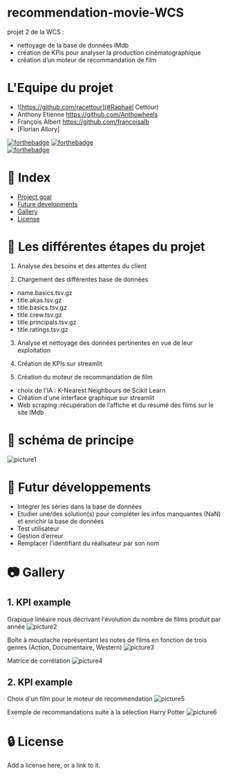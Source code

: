 # recommendation-movie-WCS
projet 2 de la WCS : 
 - nettoyage de la base de données IMdb
 - création de KPis pour analyser la production cinématographique
 - création d’un moteur de recommandation de film 

# L'Equipe du projet
- ![https://github.com/racettour](#Raphaël Cettour) 
- Anthony Etienne https://github.com/Anthowheels
- François Albert https://github.com/francoisalb
- [Florian Allory]


[![forthebadge](https://forthebadge.com/images/badges/made-with-python.svg)](http://forthebadge.com)  [![forthebadge](http://forthebadge.com/images/badges/built-with-love.svg)](http://forthebadge.com)  
[![forthebadge](https://github.com/racettour/One-Piece-Web-scraping/blob/main/readme_Image/clean-up-in-process-95%25.svg)](http://forthebadge.com)

# :ledger: Index

- [Project goal](#beginner-project-goal)
- [Future developments](#wrench-future-developments)
- [Gallery](#camera-gallery)
- [License](#lock-license)

# :beginner: Les différentes étapes du projet
1. Analyse des besoins et des attentes du client

2. Chargement des différentes base de données

- name.basics.tsv.gz
- title.akas.tsv.gz
- title.basics.tsv.gz
- title.crew.tsv.gz
- title.principals.tsv.gz
- title.ratings.tsv.gz

3. Analyse et nettoyage des données pertinentes en vue de leur exploitation



4. Création de KPIs sur streamlit


5. Création du moteur de recommandation de film 
- choix de l'IA : K-Nearest Neighbours de Scikit Learn
- Création d'une interface graphique sur streamlit
- Web scraping :récupération de l’affiche et du résumé des films sur le site IMdb


# :twisted_rightwards_arrows: schéma de principe
![picture1](image_readme/SchemaPrincipe.png)


# :wrench: Futur développements
  - Intégrer les séries dans la base de données
  - Etudier une/des solution(s) pour compléter les infos manquantes (NaN) et enrichir la base de données
  - Test utilisateur
  - Gestion d’erreur
  - Remplacer l’identifiant du réalisateur par son nom



#  :camera: Gallery
## 1. KPI example

Grapique linéaire nous décrivant l'évolution du nombre de films produit par année
![picture2](image_readme/KPI1.png)

Boîte à moustache représentant les notes de films en fonction de trois genres (Action, Documentaire, Western)
![picture3](image_readme/KPI2.png)

Matrice de corrélation
![picture4](image_readme/KPI3.png)


## 2. KPI example

Choix d'un film pour le moteur de recommendation
![picture5](image_readme/IA_1.png)

Exemple de recommandations suite à la sélection Harry Potter
![picture6](image_readme/IA_2.png)



#  :lock: License
Add a license here, or a link to it.
